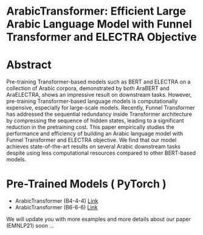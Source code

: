 # ArabicTransformer: Efficient Large Arabic Language Model with Funnel Transformer and ELECTRA Objective 

# Abstract

Pre-training Transformer-based models such
as BERT and ELECTRA on a collection
of Arabic corpora, demonstrated by both
AraBERT and AraELECTRA, shows an impressive
result on downstream tasks. However,
pre-training Transformer-based language
models is computationally expensive, especially
for large-scale models. Recently, Funnel
Transformer has addressed the sequential
redundancy inside Transformer architecture by
compressing the sequence of hidden states,
leading to a significant reduction in the pretraining
cost. This paper empirically studies
the performance and efficiency of building
an Arabic language model with Funnel Transformer
and ELECTRA objective. We find that
our model achieves state-of-the-art results on
several Arabic downstream tasks despite using
less computational resources compared to
other BERT-based models.

# Pre-Trained Models ( PyTorch )

- ArabicTransformer (B4-4-4) [Link](https://huggingface.co/sultan/ArabicTransformer-small)
- ArabicTransformer (B6-6-6) [Link](https://huggingface.co/sultan/ArabicTransformer-intermediate)

We will update you with more examples and more details about our paper (EMNLP21) soon ...
